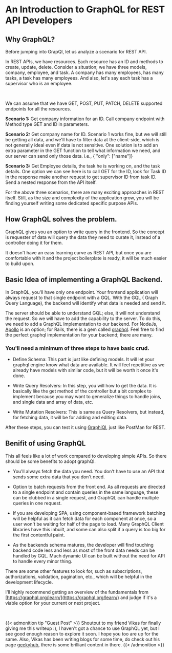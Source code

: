 # An Introduction to GraphQL for REST API Developers


## Why GraphQL?

Before jumping into GrapQl, let us analyze a scenario for REST API.

In REST APIs, we have resources. Each resource has an ID and methods to create, update, delete.
Consider a situation; we have three models, company, employee, and task.  A company has many employees, has many tasks, a task has many employees. And also, let's say each task has a supervisor who is an employee.

<br/>

We can assume that we have GET, POST, PUT, PATCH, DELETE supported endpoints for all the resources.

**Scenario 1:** Get company information for an ID. Call company endpoint with Method type GET and ID in parameters.

**Scenario 2:** Get company name for ID. Scenario 1 works fine, but we will still be getting all data, and we'll have to filter data at the client-side, which is not generally ideal even if data is not sensitive. One solution is to add an extra parameter in the GET function to tell what information we need, and our server can send only those data. i.e., { "only": ["name"]}

**Scenario 3:** Get Employee details, the task he is working on, and the task details. One option we can see here is to call GET for the ID, look for Task ID in the response make another request to get supervisor ID from task ID. Send a nested response from the API itself.

For the above three scenarios, there are many exciting approaches in REST itself. Still, as the size and complexity of the application grow, you will be finding yourself writing some dedicated specific purpose APIs.

## How GraphQL solves the problem.

GraphQL gives you an option to write query in the frontend. So the concept is requester of data will query the data they need to curate it, instead of a controller doing it for them.

It doesn't have an easy learning curve as REST API, but once you are comfortable with it and the project boilerplate is ready, it will be much easier to build upon.

## Basic Idea of implementing a GraphQL Backend.

In GraphQL, you'll have only one endpoint. Your frontend application will always request to that single endpoint with a GQL. With the GQL ( Graph Query Language), the backend will identify what data is needed and send it.

The server should be able to understand GQL; else, it will not understand the request. So we will have to add the capability to the server. To do this, we need to add a GraphQL Implementation to our backend. For NodeJs, [Apollo](https://www.apollographql.com/docs/apollo-server/) is an option; for Rails, there is a gem called [graphql](https://graphql-ruby.org/). Feel free to find the perfect graphql implementation for your backend; there are many.

### You'll need a minimum of three steps to have basic crud.

* Define Schema: This part is just like defining models. It will let your graphql engine know what data are available. It will feel repetitive as we already have models with similar code, but it will be worth it once it's done.

* Write Query Resolvers: In this step, you will how to get the data. It is basically like the get method of the controller but a bit complex to implement because you may want to generalize things to handle joins, and single data and array of data, etc.

* Write Mutation Resolvers: This is same as Query Resolvers, but instead, for fetching data, it will be for adding and editing data.

After these steps, you can test it using [GraphiQl](https://graphql-dotnet.github.io/docs/getting-started/graphiql/), just like PostMan for REST.

## Benifit of using GraphQL

This all feels like a lot of work compared to developing simple APIs. So there should be some benefits to adopt graphQl.

- You'll always fetch the data you need. You don't have to use an API that sends some extra data that you don't need.

- Option to batch requests from the front end. As all requests are directed to a single endpoint and contain queries in the same language, these can be clubbed in a single request, and GraphQL can handle multiple queries in one request.

- If you are developing SPA, using component-based framework batching will be helpful as it can fetch data for each component at once, so a user won't be waiting for half of the page to load. Many GraphQL Client libraries have this inbuilt, and some can also split if a query is too big for the first contentful paint.

- As the backends schema matures, the developer will find touching backend code less and less as most of the front data needs can be handled by GQL. Much dynamic UI can be built without the need for API to handle every minor thing.

There are some other features to look for, such as subscriptions, authorizations, validation, pagination, etc., which will be helpful in the development lifecycle.

I'll highly recommend getting an overview of the fundamentals from [https://graphql.org/learn/](https://graphql.org/learn/) and judge if it's a viable option for your current or next project.

<br/>


{{< admonition tip "Guest Post" >}}
Shoutout to my friend Vikas for finally giving me this writeup :), I haven't got a chance
to use GraphQL yet, but I see good enough reason to explore it soon. I hope you too are up for the same.
Also, Vikas has been writing blogs for some time, do check out his page [geekyhub](https://www.geekyhub.in/), there is some brilliant content in there.
{{< /admonition >}}

